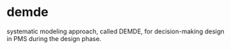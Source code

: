 # demde
 systematic modeling approach, called DEMDE, for decision-making design in PMS during the design phase.
